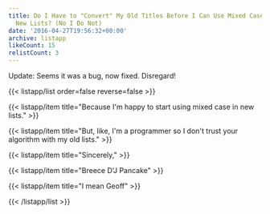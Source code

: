 ```yaml
---
title: Do I Have to "Convert" My Old Titles Before I Can Use Mixed Case Titles In
  New Lists? (No I Do Not)
date: '2016-04-27T19:56:32+00:00'
archive: listapp
likeCount: 15
relistCount: 3
---
```


Update: Seems it was a bug, now fixed. Disregard!

<!--more-->

{{< listapp/list order=false reverse=false >}}

   {{< listapp/item title="Because I'm happy to start using mixed case in new lists." >}}

   {{< listapp/item title="But, like, I'm a programmer so I don't trust your algorithm with my old lists." >}}

   {{< listapp/item title="Sincerely," >}}

   {{< listapp/item title="Breece D'J Pancake" >}}

   {{< listapp/item title="I mean Geoff" >}}

{{< /listapp/list >}}

